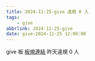 ```yaml
---
title: 2024-11-25-give 違規 0 人
tags:
    - give
abbrlink: 2024-11-25-give
date: give-2024-11-25 12:00:00
---
```

give 板 [板規連結](https://www.ptt.cc/bbs/give/M.1612495900.A.C32.html)
昨天違規 0 人
